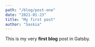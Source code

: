 ```yaml
---
path: "/blog/post-one"
date: "2021-01-23"
title: "My first post"
author: "Saskia"
---
```


This is my very **first blog** post in Gatsby.